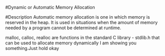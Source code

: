 #Dynamic or Automatic Memory Allocation

#Description
Automatic memory allocation is one in which memory is reserved in the heap. It is used in situations when the amount 
of memory needed by a program cannot be determined at runtime. 

malloc, calloc, realloc are functions in the standard C library - stdlib.h that can be used to allocate memory dynamically
I am showing you something.Just hold okay

